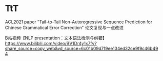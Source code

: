 # TtT
ACL2021 paper "Tail-to-Tail Non-Autoregressive Sequence Prediction for Chinese Grammatical Error Correction" 论文复现与一点改进

B站视频【NLP presentation：文本语法检测与纠错】 https://www.bilibili.com/video/BV1Dr4y1x7fv?share_source=copy_web&vd_source=6c01b09d719ee134ed32ce9f9c46b494
